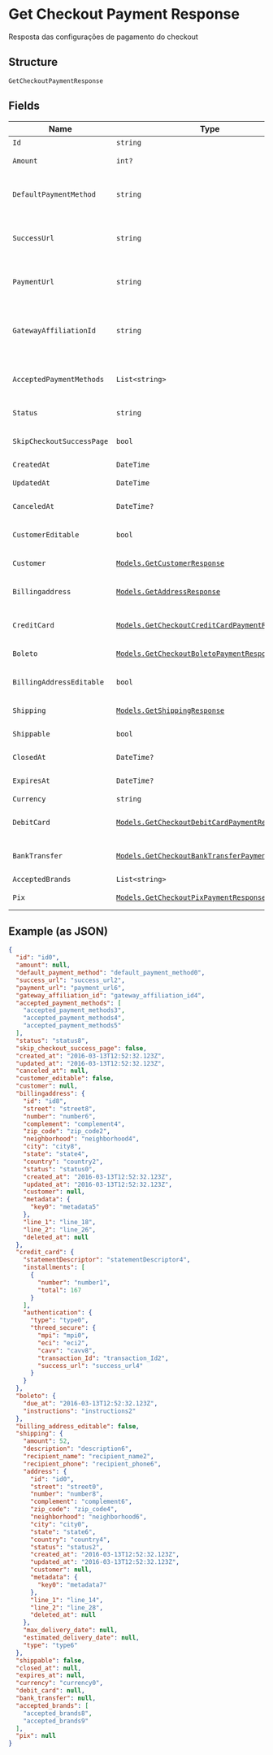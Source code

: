 
# Get Checkout Payment Response

Resposta das configurações de pagamento do checkout

## Structure

`GetCheckoutPaymentResponse`

## Fields

| Name | Type | Tags | Description |
|  --- | --- | --- | --- |
| `Id` | `string` | Required | - |
| `Amount` | `int?` | Optional | Valor em centavos |
| `DefaultPaymentMethod` | `string` | Required | Meio de pagamento padrão no checkout |
| `SuccessUrl` | `string` | Required | Url de redirecionamento de sucesso após o checkou |
| `PaymentUrl` | `string` | Required | Url para pagamento usando o checkout |
| `GatewayAffiliationId` | `string` | Required | Código da afiliação onde o pagamento será processado no gateway |
| `AcceptedPaymentMethods` | `List<string>` | Required | Meios de pagamento aceitos no checkout |
| `Status` | `string` | Required | Status do checkout |
| `SkipCheckoutSuccessPage` | `bool` | Required | Pular tela de sucesso pós-pagamento? |
| `CreatedAt` | `DateTime` | Required | Data de criação |
| `UpdatedAt` | `DateTime` | Required | Data de atualização |
| `CanceledAt` | `DateTime?` | Optional | Data de cancelamento |
| `CustomerEditable` | `bool` | Required | Torna o objeto customer editável |
| `Customer` | [`Models.GetCustomerResponse`](../../doc/models/get-customer-response.md) | Optional | Dados do comprador |
| `Billingaddress` | [`Models.GetAddressResponse`](../../doc/models/get-address-response.md) | Required | Dados do endereço de cobrança |
| `CreditCard` | [`Models.GetCheckoutCreditCardPaymentResponse`](../../doc/models/get-checkout-credit-card-payment-response.md) | Required | Configurações de cartão de crédito |
| `Boleto` | [`Models.GetCheckoutBoletoPaymentResponse`](../../doc/models/get-checkout-boleto-payment-response.md) | Required | Configurações de boleto |
| `BillingAddressEditable` | `bool` | Required | Indica se o billing address poderá ser editado |
| `Shipping` | [`Models.GetShippingResponse`](../../doc/models/get-shipping-response.md) | Required | Configurações  de entrega |
| `Shippable` | `bool` | Required | Indica se possui entrega |
| `ClosedAt` | `DateTime?` | Optional | Data de fechamento |
| `ExpiresAt` | `DateTime?` | Optional | Data de expiração |
| `Currency` | `string` | Required | Moeda |
| `DebitCard` | [`Models.GetCheckoutDebitCardPaymentResponse`](../../doc/models/get-checkout-debit-card-payment-response.md) | Optional | Configurações de cartão de débito |
| `BankTransfer` | [`Models.GetCheckoutBankTransferPaymentResponse`](../../doc/models/get-checkout-bank-transfer-payment-response.md) | Optional | Bank transfer payment response |
| `AcceptedBrands` | `List<string>` | Required | Accepted Brands |
| `Pix` | [`Models.GetCheckoutPixPaymentResponse`](../../doc/models/get-checkout-pix-payment-response.md) | Optional | Pix payment response |

## Example (as JSON)

```json
{
  "id": "id0",
  "amount": null,
  "default_payment_method": "default_payment_method0",
  "success_url": "success_url2",
  "payment_url": "payment_url6",
  "gateway_affiliation_id": "gateway_affiliation_id4",
  "accepted_payment_methods": [
    "accepted_payment_methods3",
    "accepted_payment_methods4",
    "accepted_payment_methods5"
  ],
  "status": "status8",
  "skip_checkout_success_page": false,
  "created_at": "2016-03-13T12:52:32.123Z",
  "updated_at": "2016-03-13T12:52:32.123Z",
  "canceled_at": null,
  "customer_editable": false,
  "customer": null,
  "billingaddress": {
    "id": "id8",
    "street": "street8",
    "number": "number6",
    "complement": "complement4",
    "zip_code": "zip_code2",
    "neighborhood": "neighborhood4",
    "city": "city8",
    "state": "state4",
    "country": "country2",
    "status": "status0",
    "created_at": "2016-03-13T12:52:32.123Z",
    "updated_at": "2016-03-13T12:52:32.123Z",
    "customer": null,
    "metadata": {
      "key0": "metadata5"
    },
    "line_1": "line_18",
    "line_2": "line_26",
    "deleted_at": null
  },
  "credit_card": {
    "statementDescriptor": "statementDescriptor4",
    "installments": [
      {
        "number": "number1",
        "total": 167
      }
    ],
    "authentication": {
      "type": "type0",
      "threed_secure": {
        "mpi": "mpi0",
        "eci": "eci2",
        "cavv": "cavv8",
        "transaction_Id": "transaction_Id2",
        "success_url": "success_url4"
      }
    }
  },
  "boleto": {
    "due_at": "2016-03-13T12:52:32.123Z",
    "instructions": "instructions2"
  },
  "billing_address_editable": false,
  "shipping": {
    "amount": 52,
    "description": "description6",
    "recipient_name": "recipient_name2",
    "recipient_phone": "recipient_phone6",
    "address": {
      "id": "id0",
      "street": "street0",
      "number": "number8",
      "complement": "complement6",
      "zip_code": "zip_code4",
      "neighborhood": "neighborhood6",
      "city": "city0",
      "state": "state6",
      "country": "country4",
      "status": "status2",
      "created_at": "2016-03-13T12:52:32.123Z",
      "updated_at": "2016-03-13T12:52:32.123Z",
      "customer": null,
      "metadata": {
        "key0": "metadata7"
      },
      "line_1": "line_14",
      "line_2": "line_28",
      "deleted_at": null
    },
    "max_delivery_date": null,
    "estimated_delivery_date": null,
    "type": "type6"
  },
  "shippable": false,
  "closed_at": null,
  "expires_at": null,
  "currency": "currency0",
  "debit_card": null,
  "bank_transfer": null,
  "accepted_brands": [
    "accepted_brands8",
    "accepted_brands9"
  ],
  "pix": null
}
```

